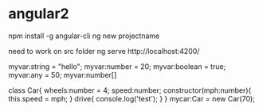 # angular2
npm install -g angular-cli
ng new projectname

need to work on src folder
ng serve
http://localhost:4200/

myvar:string = "hello";
myvar:number = 20;
myvar:boolean = true;
myvar:any = 50;
myvar:number[]

class Car{
    wheels:number = 4;
    speed:number;
    constructor(mph:number){
        this.speed = mph;
    }
    drive{
        console.log('test');
    }
}
mycar:Car = new Car(70);
